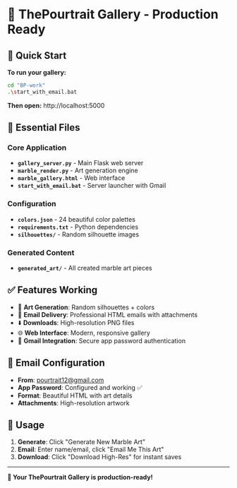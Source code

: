 # 🎨 ThePourtrait Gallery - Production Ready

## 🚀 Quick Start

**To run your gallery:**
```bash
cd "BP-work"
.\start_with_email.bat
```

**Then open:** http://localhost:5000

## 📁 Essential Files

### Core Application
- **`gallery_server.py`** - Main Flask web server
- **`marble_render.py`** - Art generation engine  
- **`marble_gallery.html`** - Web interface
- **`start_with_email.bat`** - Server launcher with Gmail

### Configuration
- **`colors.json`** - 24 beautiful color palettes
- **`requirements.txt`** - Python dependencies
- **`silhouettes/`** - Random silhouette images

### Generated Content
- **`generated_art/`** - All created marble art pieces

## ✅ Features Working

- 🎨 **Art Generation**: Random silhouettes + colors
- 📧 **Email Delivery**: Professional HTML emails with attachments
- ⬇️ **Downloads**: High-resolution PNG files
- 🌐 **Web Interface**: Modern, responsive gallery
- 🔐 **Gmail Integration**: Secure app password authentication

## 📧 Email Configuration

- **From**: pourtrait12@gmail.com
- **App Password**: Configured and working ✅
- **Format**: Beautiful HTML with art details
- **Attachments**: High-resolution artwork

## 🎯 Usage

1. **Generate**: Click "Generate New Marble Art"
2. **Email**: Enter name/email, click "Email Me This Art"  
3. **Download**: Click "Download High-Res" for instant saves

---

**🎉 Your ThePourtrait Gallery is production-ready!**